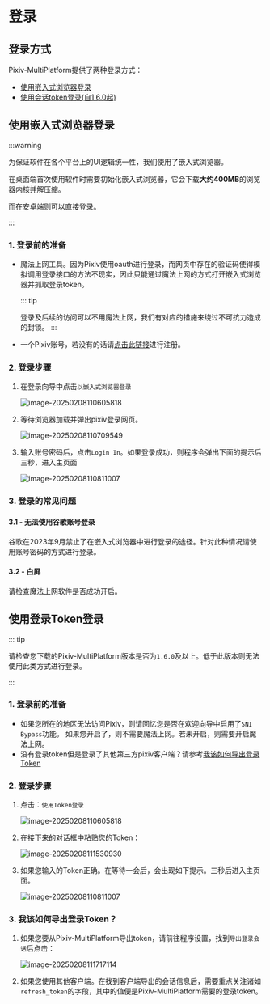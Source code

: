 # 登录

## 登录方式

Pixiv-MultiPlatform提供了两种登录方式：

- [使用嵌入式浏览器登录](#使用嵌入式浏览器登录)
- [使用会话token登录(自1.6.0起)](#使用登录token登录)



## 使用嵌入式浏览器登录

:::warning

为保证软件在各个平台上的UI逻辑统一性，我们使用了嵌入式浏览器。

在桌面端首次使用软件时需要初始化嵌入式浏览器，它会下载**大约400MB**的浏览器内核并解压缩。

而在安卓端则可以直接登录。

:::

### 1. 登录前的准备

- 魔法上网工具。因为Pixiv使用oauth进行登录，而网页中存在的验证码使得模拟调用登录接口的方法不现实，因此只能通过魔法上网的方式打开嵌入式浏览器并抓取登录token。

  ::: tip

  登录及后续的访问可以不用魔法上网，我们有对应的措施来绕过不可抗力造成的封锁。
  :::

- 一个Pixiv账号，若没有的话请[点击此链接](https://accounts.pixiv.net/signup)进行注册。

### 2. 登录步骤

1. 在登录向导中点击`以嵌入式浏览器登录`

   ![image-20250208110605818](./login.assets/image-20250208110605818.png)

2. 等待浏览器加载并弹出pixiv登录网页。

   ![image-20250208110709549](./login.assets/image-20250208110709549.png)

3. 输入账号密码后，点击`Login In`。如果登录成功，则程序会弹出下面的提示后三秒，进入主页面

   ![image-20250208110811007](./login.assets/image-20250208110811007.png)

### 3. 登录的常见问题

#### 3.1 - 无法使用谷歌账号登录

谷歌在2023年9月禁止了在嵌入式浏览器中进行登录的途径。针对此种情况请使用账号密码的方式进行登录。

#### 3.2 - 白屏

请检查魔法上网软件是否成功开启。



## 使用登录Token登录

::: tip

请检查您下载的Pixiv-MultiPlatform版本是否为`1.6.0`及以上。低于此版本则无法使用此类方式进行登录。

:::



### 1. 登录前的准备

- 如果您所在的地区无法访问Pixiv，则请回忆您是否在欢迎向导中启用了`SNI Bypass`功能。
  如果您开启了，则不需要魔法上网。若未开启，则需要开启魔法上网。
- 没有登录token但是登录了其他第三方pixiv客户端？请参考[我该如何导出登录Token](#3-我该如何导出登录token)



### 2. 登录步骤

1. 点击：`使用Token登录`

   ![image-20250208110605818](./login.assets/image-20250208110605818.png)

2. 在接下来的对话框中粘贴您的Token：

   ![image-20250208111530930](./login.assets/image-20250208111530930.png)

3. 如果您输入的Token正确。在等待一会后，会出现如下提示。三秒后进入主页面。

   ![image-20250208110811007](./login.assets/image-20250208110811007.png)

### 3. 我该如何导出登录Token？

1. 如果您要从Pixiv-MultiPlatform导出token，请前往程序设置，找到`导出登录会话`后点击：

   ![image-20250208111717114](./login.assets/image-20250208111717114.png)

2. 如果您使用其他客户端。在找到客户端导出的会话信息后，需要重点关注诸如`refresh_token`的字段，其中的值便是Pixiv-MultiPlatform需要的登录token。